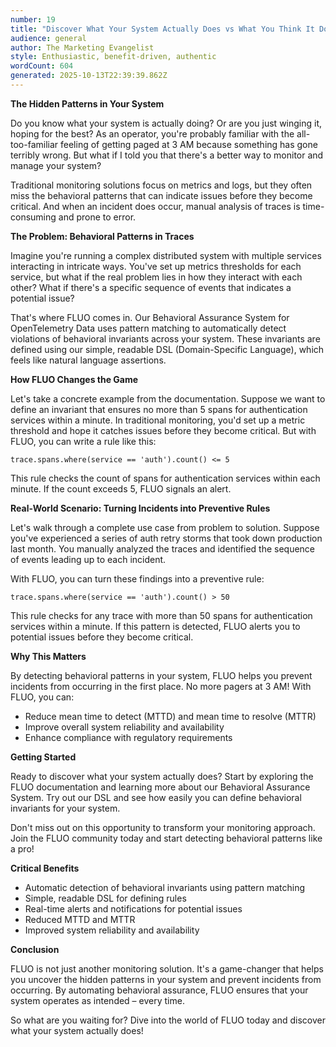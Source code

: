 ```yaml
---
number: 19
title: "Discover What Your System Actually Does vs What You Think It Does"
audience: general
author: The Marketing Evangelist
style: Enthusiastic, benefit-driven, authentic
wordCount: 604
generated: 2025-10-13T22:39:39.862Z
---
```


**The Hidden Patterns in Your System**

Do you know what your system is actually doing? Or are you just winging it, hoping for the best? As an operator, you're probably familiar with the all-too-familiar feeling of getting paged at 3 AM because something has gone terribly wrong. But what if I told you that there's a better way to monitor and manage your system?

Traditional monitoring solutions focus on metrics and logs, but they often miss the behavioral patterns that can indicate issues before they become critical. And when an incident does occur, manual analysis of traces is time-consuming and prone to error.

**The Problem: Behavioral Patterns in Traces**

Imagine you're running a complex distributed system with multiple services interacting in intricate ways. You've set up metrics thresholds for each service, but what if the real problem lies in how they interact with each other? What if there's a specific sequence of events that indicates a potential issue?

That's where FLUO comes in. Our Behavioral Assurance System for OpenTelemetry Data uses pattern matching to automatically detect violations of behavioral invariants across your system. These invariants are defined using our simple, readable DSL (Domain-Specific Language), which feels like natural language assertions.

**How FLUO Changes the Game**

Let's take a concrete example from the documentation. Suppose we want to define an invariant that ensures no more than 5 spans for authentication services within a minute. In traditional monitoring, you'd set up a metric threshold and hope it catches issues before they become critical. But with FLUO, you can write a rule like this:

`trace.spans.where(service == 'auth').count() <= 5`

This rule checks the count of spans for authentication services within each minute. If the count exceeds 5, FLUO signals an alert.

**Real-World Scenario: Turning Incidents into Preventive Rules**

Let's walk through a complete use case from problem to solution. Suppose you've experienced a series of auth retry storms that took down production last month. You manually analyzed the traces and identified the sequence of events leading up to each incident.

With FLUO, you can turn these findings into a preventive rule:

`trace.spans.where(service == 'auth').count() > 50`

This rule checks for any trace with more than 50 spans for authentication services within a minute. If this pattern is detected, FLUO alerts you to potential issues before they become critical.

**Why This Matters**

By detecting behavioral patterns in your system, FLUO helps you prevent incidents from occurring in the first place. No more pagers at 3 AM! With FLUO, you can:

* Reduce mean time to detect (MTTD) and mean time to resolve (MTTR)
* Improve overall system reliability and availability
* Enhance compliance with regulatory requirements

**Getting Started**

Ready to discover what your system actually does? Start by exploring the FLUO documentation and learning more about our Behavioral Assurance System. Try out our DSL and see how easily you can define behavioral invariants for your system.

Don't miss out on this opportunity to transform your monitoring approach. Join the FLUO community today and start detecting behavioral patterns like a pro!

**Critical Benefits**

* Automatic detection of behavioral invariants using pattern matching
* Simple, readable DSL for defining rules
* Real-time alerts and notifications for potential issues
* Reduced MTTD and MTTR
* Improved system reliability and availability

**Conclusion**

FLUO is not just another monitoring solution. It's a game-changer that helps you uncover the hidden patterns in your system and prevent incidents from occurring. By automating behavioral assurance, FLUO ensures that your system operates as intended – every time.

So what are you waiting for? Dive into the world of FLUO today and discover what your system actually does!